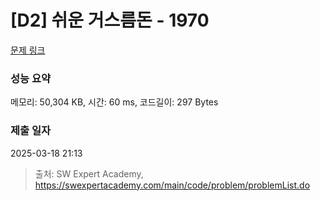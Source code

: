# [D2] 쉬운 거스름돈 - 1970 

[문제 링크](https://swexpertacademy.com/main/code/problem/problemDetail.do?contestProbId=AV5PsIl6AXIDFAUq) 

### 성능 요약

메모리: 50,304 KB, 시간: 60 ms, 코드길이: 297 Bytes

### 제출 일자

2025-03-18 21:13



> 출처: SW Expert Academy, https://swexpertacademy.com/main/code/problem/problemList.do